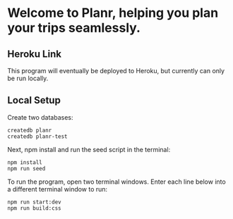 # Welcome to Planr, helping you plan your trips seamlessly.

## Heroku Link

This program will eventually be deployed to Heroku, but currently can only be run locally.

## Local Setup

Create two databases:

```
createdb planr
createdb planr-test
```

Next, npm install and run the seed script in the terminal:

```
npm install
npm run seed
```

To run the program, open two terminal windows. Enter each line below into a different terminal window to run:

```
npm run start:dev
npm run build:css
```
